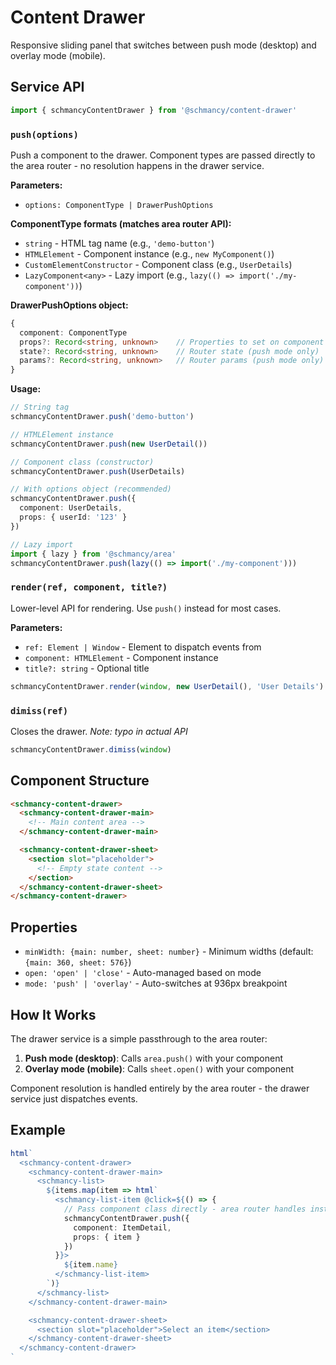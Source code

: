 # Content Drawer

Responsive sliding panel that switches between push mode (desktop) and overlay mode (mobile).

## Service API

```typescript
import { schmancyContentDrawer } from '@schmancy/content-drawer'
```

### `push(options)`

Push a component to the drawer. Component types are passed directly to the area router - no resolution happens in the drawer service.

**Parameters:**

- `options: ComponentType | DrawerPushOptions`

**ComponentType formats (matches area router API):**

- `string` - HTML tag name (e.g., `'demo-button'`)
- `HTMLElement` - Component instance (e.g., `new MyComponent()`)
- `CustomElementConstructor` - Component class (e.g., `UserDetails`)
- `LazyComponent<any>` - Lazy import (e.g., `lazy(() => import('./my-component'))`)

**DrawerPushOptions object:**

```typescript
{
  component: ComponentType
  props?: Record<string, unknown>    // Properties to set on component
  state?: Record<string, unknown>    // Router state (push mode only)
  params?: Record<string, unknown>   // Router params (push mode only)
}
```

**Usage:**

```typescript
// String tag
schmancyContentDrawer.push('demo-button')

// HTMLElement instance
schmancyContentDrawer.push(new UserDetail())

// Component class (constructor)
schmancyContentDrawer.push(UserDetails)

// With options object (recommended)
schmancyContentDrawer.push({
  component: UserDetails,
  props: { userId: '123' }
})

// Lazy import
import { lazy } from '@schmancy/area'
schmancyContentDrawer.push(lazy(() => import('./my-component')))
```

### `render(ref, component, title?)`

Lower-level API for rendering. Use `push()` instead for most cases.

**Parameters:**

- `ref: Element | Window` - Element to dispatch events from
- `component: HTMLElement` - Component instance
- `title?: string` - Optional title

```typescript
schmancyContentDrawer.render(window, new UserDetail(), 'User Details')
```

### `dimiss(ref)`

Closes the drawer. *Note: typo in actual API*

```typescript
schmancyContentDrawer.dimiss(window)
```

## Component Structure

```html
<schmancy-content-drawer>
  <schmancy-content-drawer-main>
    <!-- Main content area -->
  </schmancy-content-drawer-main>

  <schmancy-content-drawer-sheet>
    <section slot="placeholder">
      <!-- Empty state content -->
    </section>
  </schmancy-content-drawer-sheet>
</schmancy-content-drawer>
```

## Properties

- `minWidth: {main: number, sheet: number}` - Minimum widths (default: `{main: 360, sheet: 576}`)
- `open: 'open' | 'close'` - Auto-managed based on mode
- `mode: 'push' | 'overlay'` - Auto-switches at 936px breakpoint

## How It Works

The drawer service is a simple passthrough to the area router:

1. **Push mode (desktop)**: Calls `area.push()` with your component
2. **Overlay mode (mobile)**: Calls `sheet.open()` with your component

Component resolution is handled entirely by the area router - the drawer service just dispatches events.

## Example

```typescript
html`
  <schmancy-content-drawer>
    <schmancy-content-drawer-main>
      <schmancy-list>
        ${items.map(item => html`
          <schmancy-list-item @click=${() => {
            // Pass component class directly - area router handles instantiation
            schmancyContentDrawer.push({
              component: ItemDetail,
              props: { item }
            })
          }}>
            ${item.name}
          </schmancy-list-item>
        `)}
      </schmancy-list>
    </schmancy-content-drawer-main>

    <schmancy-content-drawer-sheet>
      <section slot="placeholder">Select an item</section>
    </schmancy-content-drawer-sheet>
  </schmancy-content-drawer>
`
```
